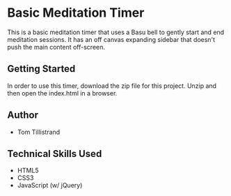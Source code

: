 # Basic Meditation Timer

This is a basic meditation timer that uses a Basu bell to gently start and end meditation sessions. It has an off canvas expanding sidebar that doesn't push the main content off-screen.

## Getting Started

In order to use this timer, download the zip file for this project. Unzip and then open the index.html in a browser.

## Author

- Tom Tillistrand

## Technical Skills Used

- HTML5
- CSS3
- JavaScript (w/ jQuery)